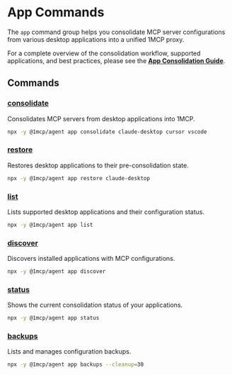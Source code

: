 # App Commands

The `app` command group helps you consolidate MCP server configurations from various desktop applications into a unified 1MCP proxy.

For a complete overview of the consolidation workflow, supported applications, and best practices, please see the **[App Consolidation Guide](../../guide/app-consolidation)**.

## Commands

### [consolidate](./consolidate)

Consolidates MCP servers from desktop applications into 1MCP.

```bash
npx -y @1mcp/agent app consolidate claude-desktop cursor vscode
```

### [restore](./restore)

Restores desktop applications to their pre-consolidation state.

```bash
npx -y @1mcp/agent app restore claude-desktop
```

### [list](./list)

Lists supported desktop applications and their configuration status.

```bash
npx -y @1mcp/agent app list
```

### [discover](./discover)

Discovers installed applications with MCP configurations.

```bash
npx -y @1mcp/agent app discover
```

### [status](./status)

Shows the current consolidation status of your applications.

```bash
npx -y @1mcp/agent app status
```

### [backups](./backups)

Lists and manages configuration backups.

```bash
npx -y @1mcp/agent app backups --cleanup=30
```
